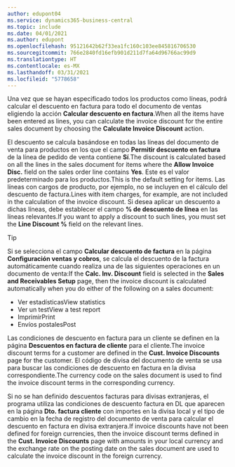 ```yaml
---
author: edupont04
ms.service: dynamics365-business-central
ms.topic: include
ms.date: 04/01/2021
ms.author: edupont
ms.openlocfilehash: 95121642b62f33ea1fc160c103ee845816706530
ms.sourcegitcommit: 766e2840fd16efb901d211d7fa64d96766ac99d9
ms.translationtype: HT
ms.contentlocale: es-MX
ms.lasthandoff: 03/31/2021
ms.locfileid: "5778658"
---
```

<span data-ttu-id="16528-101">Una vez que se hayan especificado todos los productos como líneas, podrá calcular el descuento en factura para todo el documento de ventas eligiendo la acción **Calcular descuento en factura**.</span><span class="sxs-lookup"><span data-stu-id="16528-101">When all the items have been entered as lines, you can calculate the invoice discount for the entire sales document by choosing the **Calculate Invoice Discount** action.</span></span>

<span data-ttu-id="16528-102">El descuento se calcula basándose en todas las líneas del documento de venta para productos en los que el campo **Permitir descuento en factura** de la línea de pedido de venta contiene **Sí**.</span><span class="sxs-lookup"><span data-stu-id="16528-102">The discount is calculated based on all the lines in the sales document for items where the **Allow Invoice Disc.** field on the sales order line contains **Yes**.</span></span> <span data-ttu-id="16528-103">Este es el valor predeterminado para los productos.</span><span class="sxs-lookup"><span data-stu-id="16528-103">This is the default setting for items.</span></span> <span data-ttu-id="16528-104">Las líneas con cargos de producto, por ejemplo, no se incluyen en el cálculo del descuento de factura.</span><span class="sxs-lookup"><span data-stu-id="16528-104">Lines with item charges, for example, are not included in the calculation of the invoice discount.</span></span> <span data-ttu-id="16528-105">Si desea aplicar un descuento a dichas líneas, debe establecer el campo **% de descuento de línea** en las líneas relevantes.</span><span class="sxs-lookup"><span data-stu-id="16528-105">If you want to apply a discount to such lines, you must set the **Line Discount %** field on the relevant lines.</span></span>  

> [!TIP]
> <span data-ttu-id="16528-106">Si se selecciona el campo **Calcular descuento de factura** en la página **Configuración ventas y cobros**, se calcula el descuento de la factura automáticamente cuando realiza una de las siguientes operaciones en un documento de venta:</span><span class="sxs-lookup"><span data-stu-id="16528-106">If the **Calc. Inv. Discount** field is selected in the **Sales and Receivables Setup** page, then the invoice discount is calculated automatically when you do either of the following on a sales document:</span></span>
>
> * <span data-ttu-id="16528-107">Ver estadísticas</span><span class="sxs-lookup"><span data-stu-id="16528-107">View statistics</span></span>
> * <span data-ttu-id="16528-108">Ver un test</span><span class="sxs-lookup"><span data-stu-id="16528-108">View a test report</span></span>
> * <span data-ttu-id="16528-109">Imprimir</span><span class="sxs-lookup"><span data-stu-id="16528-109">Print</span></span>
> * <span data-ttu-id="16528-110">Envíos postales</span><span class="sxs-lookup"><span data-stu-id="16528-110">Post</span></span>

<span data-ttu-id="16528-111">Las condiciones de descuento en factura para un cliente se definen en la página **Descuentos en factura de cliente** para el cliente.</span><span class="sxs-lookup"><span data-stu-id="16528-111">The invoice discount terms for a customer are defined in the **Cust. Invoice Discounts** page for the customer.</span></span> <span data-ttu-id="16528-112">El código de divisa del documento de venta se usa para buscar las condiciones de descuento en factura en la divisa correspondiente.</span><span class="sxs-lookup"><span data-stu-id="16528-112">The currency code on the sales document is used to find the invoice discount terms in the corresponding currency.</span></span>

<span data-ttu-id="16528-113">Si no se han definido descuentos facturas para divisas extranjeras, el programa utiliza las condiciones de descuento factura en DL que aparecen en la página **Dto. factura cliente** con importes en la divisa local y el tipo de cambio en la fecha de registro del documento de venta para calcular el descuento en factura en divisa extranjera.</span><span class="sxs-lookup"><span data-stu-id="16528-113">If invoice discounts have not been defined for foreign currencies, then the invoice discount terms defined in the **Cust. Invoice Discounts** page with amounts in your local currency and the exchange rate on the posting date on the sales document are used to calculate the invoice discount in the foreign currency.</span></span>
